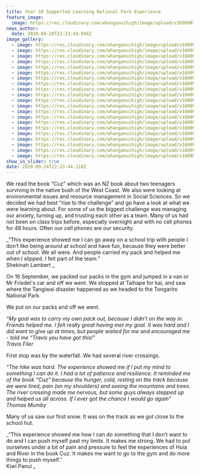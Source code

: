 ```yaml
---
title: Year 10 Supported Learning National Park Experience
feature_image:
  image: https://res.cloudinary.com/whanganuihigh/image/upload/v1600987232/News/National%20Park%20Experience%2C%20Y10%20Supported%20Learning/IMG_20200916_152421.jpg
news_author:
  date: 2020-09-20T22:23:44.094Z
image_gallery:
  - image: https://res.cloudinary.com/whanganuihigh/image/upload/v1600987278/News/National%20Park%20Experience%2C%20Y10%20Supported%20Learning/IMG_20200917_092515.jpg
  - image: https://res.cloudinary.com/whanganuihigh/image/upload/v1600987255/News/National%20Park%20Experience%2C%20Y10%20Supported%20Learning/IMG_20200916_153519.jpg
  - image: https://res.cloudinary.com/whanganuihigh/image/upload/v1600987249/News/National%20Park%20Experience%2C%20Y10%20Supported%20Learning/IMG_20200916_155747.jpg
  - image: https://res.cloudinary.com/whanganuihigh/image/upload/v1600987254/News/National%20Park%20Experience%2C%20Y10%20Supported%20Learning/IMG_20200916_155906.jpg
  - image: https://res.cloudinary.com/whanganuihigh/image/upload/v1600987257/News/National%20Park%20Experience%2C%20Y10%20Supported%20Learning/IMG_20200916_155918.jpg
  - image: https://res.cloudinary.com/whanganuihigh/image/upload/v1600987218/News/National%20Park%20Experience%2C%20Y10%20Supported%20Learning/IMG_20200916_142713.jpg
  - image: https://res.cloudinary.com/whanganuihigh/image/upload/v1600987233/News/National%20Park%20Experience%2C%20Y10%20Supported%20Learning/IMG_20200916_151659.jpg
  - image: https://res.cloudinary.com/whanganuihigh/image/upload/v1600987215/News/National%20Park%20Experience%2C%20Y10%20Supported%20Learning/IMG_20200916_142658.jpg
  - image: https://res.cloudinary.com/whanganuihigh/image/upload/v1600987251/News/National%20Park%20Experience%2C%20Y10%20Supported%20Learning/IMG_20200916_153604.jpg
  - image: https://res.cloudinary.com/whanganuihigh/image/upload/v1600987230/News/National%20Park%20Experience%2C%20Y10%20Supported%20Learning/IMG_20200916_153029.jpg
  - image: https://res.cloudinary.com/whanganuihigh/image/upload/v1600987238/News/National%20Park%20Experience%2C%20Y10%20Supported%20Learning/IMG_20200916_153142.jpg
  - image: https://res.cloudinary.com/whanganuihigh/image/upload/v1600987236/News/National%20Park%20Experience%2C%20Y10%20Supported%20Learning/IMG_20200916_152938.jpg
  - image: https://res.cloudinary.com/whanganuihigh/image/upload/v1600987244/News/National%20Park%20Experience%2C%20Y10%20Supported%20Learning/IMG_20200916_153254.jpg
  - image: https://res.cloudinary.com/whanganuihigh/image/upload/v1600987263/News/National%20Park%20Experience%2C%20Y10%20Supported%20Learning/IMG_20200917_084108.jpg
  - image: https://res.cloudinary.com/whanganuihigh/image/upload/v1600987256/News/National%20Park%20Experience%2C%20Y10%20Supported%20Learning/IMG_20200917_084052.jpg
  - image: https://res.cloudinary.com/whanganuihigh/image/upload/v1600987232/News/National%20Park%20Experience%2C%20Y10%20Supported%20Learning/IMG_20200916_152421.jpg
  - image: https://res.cloudinary.com/whanganuihigh/image/upload/v1600987228/News/National%20Park%20Experience%2C%20Y10%20Supported%20Learning/IMG_20200916_152334.jpg
  - image: https://res.cloudinary.com/whanganuihigh/image/upload/v1600987215/News/National%20Park%20Experience%2C%20Y10%20Supported%20Learning/IMG_20200916_142803.jpg
  - image: https://res.cloudinary.com/whanganuihigh/image/upload/v1600987211/News/National%20Park%20Experience%2C%20Y10%20Supported%20Learning/IMG_20200916_142610.jpg
  - image: https://res.cloudinary.com/whanganuihigh/image/upload/v1600987210/News/National%20Park%20Experience%2C%20Y10%20Supported%20Learning/IMG_20200916_142645.jpg
  - image: https://res.cloudinary.com/whanganuihigh/image/upload/v1600987214/News/National%20Park%20Experience%2C%20Y10%20Supported%20Learning/IMG_20200916_142729.jpg
show_in_slider: true
date: 2020-09-24T22:23:44.118Z
---
```

We read the book “Cuz” which was an NZ book about two teenagers surviving in the native bush of the West Coast. We also were looking at environmental issues and resource management in Social Sciences. So we decided we had best “rise to the challenge” and go have a look at what we were learning about. For some of us the biggest challenge was managing our anxiety, turning up, and trusting each other as a team.
 Many of us had not been on class trips before, especially overnight and with no cell phones for 48 hours. Often our cell phones are our security.

_“This experience showed me I can go away on a school trip with people I don’t like being around at school and have fun, because they were better out of school. We all were. And people carried my pack and helped me when I slipped. I felt part of the team.”  
Shekinah Lambert_

On 16 September, we packed our packs in the gym and jumped in a van or Mr Friedel's car and off we went. We stopped at Taihape for kai, and saw where the Tangiwai disaster happened as we headed to the Tongariro National Park. 

We put on our packs and off we went.

_“My goal was to carry my own pack out, because I didn’t on the way in. Friends helped me. I felt really great having met my goal. It was hard and I did want to give up at times, but people waited for me and encouraged me - told me “Travis you have got this!”  
Travis Filer_

First stop was by the waterfall. We had several river crossings. 

_“The hike was hard. The experience showed me if I put my mind to something I can do it. I had a lot of patience and resilience. It reminded me of the book “Cuz” because the hunger, cold, resting on the track because we were tired, pain (on my shoulders) and seeing the mountains and trees. The river crossing made me nervous, but some guys always stepped up and helped us all across. If I ever got the chance I would go again”  
Thomas Mumby_

Many of us saw our first snow. It was on the track as we got close to the school hut.

_“This experience showed me how I can do something that I don’t want to do and I can push myself past my limits. It makes me strong. We had to put ourselves under a bit of pain and pressure to feel the experiences of Huia and River in the book Cuz. It makes me want to go to the gym and do more things to push myself.”  
Kiwi  Panui_




